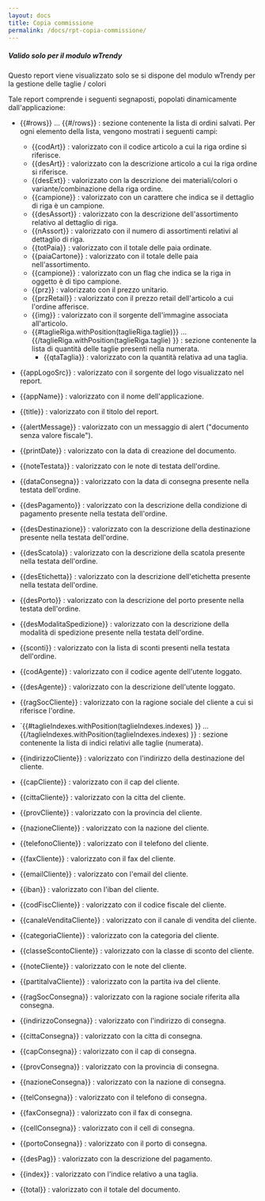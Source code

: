 ```yaml
---
layout: docs
title: Copia commissione
permalink: /docs/rpt-copia-commissione/
---
```


<div class="note warning">
  <h5>Valido solo per il modulo wTrendy</h5>
  <p>
   Questo report viene visualizzato solo se si dispone del modulo wTrendy per la gestione delle taglie / colori
  </p>
</div>

Tale report comprende i seguenti segnaposti, popolati dinamicamente dall'applicazione:

  * \{\{#rows\}\} ... \{\{#/rows\}\} : sezione contenente la lista di ordini salvati. Per ogni elemento della lista, vengono mostrati i seguenti campi:
    * \{\{codArt\}\} : valorizzato con il codice articolo a cui la riga ordine si riferisce.
    * \{\{desArt\}\} :  valorizzato con la descrizione articolo a cui la riga ordine si riferisce.
    * \{\{desExt\}\} :  valorizzato con la descrizione dei materiali/colori o variante/combinazione della riga ordine.
    * \{\{campione\}\} : valorizzato con un carattere che indica se il dettaglio di riga è un campione.
    * \{\{desAssort\}\} : valorizzato con la descrizione dell'assortimento relativo al dettaglio di riga.
    * \{\{nAssort\}\} : valorizzato con il numero di assortimenti relativi al dettaglio di riga.
    * \{\{totPaia\}\} : valorizzato con il totale delle paia ordinate.
    * \{\{paiaCartone\}\} : valorizzato con il totale delle paia nell'assortimento.
    * \{\{campione\}\} : valorizzato con un flag che indica se la riga in oggetto è di tipo campione.
    * \{\{prz\}\} : valorizzato con il prezzo unitario.
    * \{\{przRetail\}\} : valorizzato con il prezzo retail dell'articolo a cui l'ordine afferisce.
    * \{\{img\}\} : valorizzato con il sorgente dell'immagine associata all'articolo.
    * \{\{#taglieRiga.withPosition(taglieRiga.taglie)\}\} ... \{\{/taglieRiga.withPosition(taglieRiga.taglie) \}\} : sezione contenente la lista di quantità delle taglie presenti nella numerata.
      * \{\{qtaTaglia\}\} : valorizzato con la quantità relativa ad una taglia.

  * \{\{appLogoSrc\}\} : valorizzato con il sorgente del logo visualizzato nel report.
  * \{\{appName\}\} : valorizzato con il nome dell'applicazione.
  * \{\{title\}\} : valorizzato con il titolo del report.
  * \{\{alertMessage\}\} : valorizzato con un messaggio di alert ("documento senza valore fiscale").
  * \{\{printDate\}\} : valorizzato con la data di creazione del documento.
  * \{\{noteTestata\}\} : valorizzato con le note di testata dell'ordine.
  * \{\{dataConsegna\}\} : valorizzato con la data di consegna presente nella testata dell'ordine.
  * \{\{desPagamento\}\} : valorizzato con la descrizione della condizione di pagamento presente nella testata dell'ordine.
  * \{\{desDestinazione\}\} : valorizzato con la descrizione della destinazione presente nella testata dell'ordine.
  * \{\{desScatola\}\} : valorizzato con  la descrizione della scatola presente nella testata dell'ordine.
  * \{\{desEtichetta\}\} : valorizzato con la descrizione dell'etichetta presente nella testata dell'ordine.
  * \{\{desPorto\}\} : valorizzato con la descrizione del porto presente nella testata dell'ordine.
  * \{\{desModalitaSpedizione\}\} : valorizzato con la descrizione della modalità di spedizione presente nella testata dell'ordine.
  * \{\{sconti\}\} : valorizzato con la lista di sconti presenti nella testata dell'ordine.
  * \{\{codAgente\}\} : valorizzato con il codice agente dell'utente loggato.
  * \{\{desAgente\}\} : valorizzato con la descrizione dell'utente loggato.
  * \{\{ragSocCliente\}\} : valorizzato con la ragione sociale del cliente a cui si riferisce l'ordine.
  * `\{\{#taglieIndexes.withPosition(taglieIndexes.indexes) \}\} ... \{\{/taglieIndexes.withPosition(taglieIndexes.indexes) \}\} : sezione contenente la lista di indici relativi alle taglie (numerata).
  * \{\{indirizzoCliente\}\} : valorizzato con l'indirizzo della destinazione del cliente.
  * \{\{capCliente\}\} : valorizzato con il cap del cliente.
  * \{\{cittaCliente\}\} : valorizzato con la citta del cliente.
  * \{\{provCliente\}\} : valorizzato con la provincia del cliente.
  * \{\{nazioneCliente\}\} : valorizzato con la nazione del cliente.
  * \{\{telefonoCliente\}\} : valorizzato con il telefono del cliente.
  * \{\{faxCliente\}\} : valorizzato con il fax del cliente.
  * \{\{emailCliente\}\} : valorizzato con l'email del cliente.
  * \{\{iban\}\} : valorizzato con l'iban del cliente.
  * \{\{codFiscCliente\}\} : valorizzato con il codice fiscale del cliente.
  * \{\{canaleVenditaCliente\}\} : valorizzato con il canale di vendita del cliente.
  * \{\{categoriaCliente\}\} : valorizzato con la categoria del cliente.
  * \{\{classeScontoCliente\}\} : valorizzato con la classe di sconto del cliente.
  * \{\{noteCliente\}\} : valorizzato con le note del cliente.
  * \{\{partitaIvaCliente\}\} : valorizzato con la partita iva del cliente.
  * \{\{ragSocConsegna\}\} : valorizzato con la ragione sociale riferita alla consegna.
  * \{\{indirizzoConsegna\}\} : valorizzato con l'indirizzo di consegna.
  * \{\{cittaConsegna\}\} : valorizzato con la citta di consegna.
  * \{\{capConsegna\}\} : valorizzato con il cap di consegna.
  * \{\{provConsegna\}\} : valorizzato con la provincia di consegna.
  * \{\{nazioneConsegna\}\} : valorizzato con la nazione di consegna.
  * \{\{telConsegna\}\} : valorizzato con il telefono di consegna.
  * \{\{faxConsegna\}\} : valorizzato con il fax di consegna.
  * \{\{cellConsegna\}\} : valorizzato con il cell di consegna.
  * \{\{portoConsegna\}\} : valorizzato con il porto di consegna.
  * \{\{desPag\}\} : valorizzato con la descrizione del pagamento.
  * \{\{index\}\} : valorizzato con l'indice relativo a una taglia.
  * \{\{total\}\} : valorizzato con il totale del documento.
